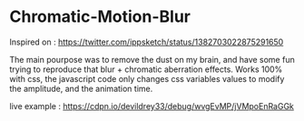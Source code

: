 # Chromatic-Motion-Blur

Inspired on : https://twitter.com/ippsketch/status/1382703022875291650

The main pourpose was to remove the dust on my brain, and have some fun trying to reproduce that blur + chromatic aberration effects.
Works 100% with css, the javascript code only changes css variables values to modify the amplitude, and the animation time.

live example : https://cdpn.io/devildrey33/debug/wvgEvMP/jVMpoEnRaGGk
